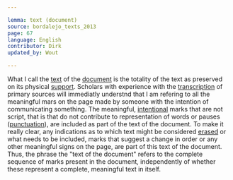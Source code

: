 ```yaml
---

lemma: text (document)
source: bordalejo_texts_2013
page: 67
language: English
contributor: Dirk
updated_by: Wout

---
```


What I call the [text](text.html) of the [document](document.html) is the totality of the text as preserved on its physical [support](support]). Scholars with experience with the [transcription](transcription.html) of primary sources will immediatly understnd that I am refering to all the meaningful mars on the page made by someone with the intention of communicating something. The meaningful, [intentional](intentionality.html) marks that are not script, that is that do not contribute to representation of words or pauses ([punctuation](punctuation.html)), are included as part of the text of the document. To make it really clear, any indications as to which text might be considered [erased](deletion.html) or what needs to be included, marks that suggest a change in order or any other meaningful signs on the page, are part of this text of the document. Thus, the phrase the "text of the document" refers to the complete sequence of marks present in the document, independently of whether these represent a complete, meaningful text in itself.

